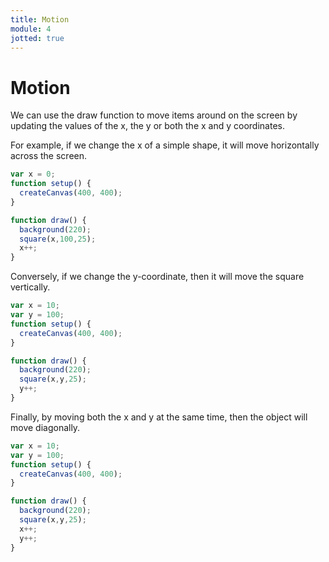 ```yaml
---
title: Motion
module: 4
jotted: true
---
```


# Motion

We can use the draw function to move items around on the screen by updating the values of the x, the y or both the x and y coordinates.

For example, if we change the x of a simple shape, it will move horizontally across the screen.

```js
var x = 0;
function setup() {
  createCanvas(400, 400);
}

function draw() {
  background(220);
  square(x,100,25);
  x++;
}
```

Conversely, if we change the y-coordinate, then it will move the square vertically.

```js
var x = 10;
var y = 100;
function setup() {
  createCanvas(400, 400);
}

function draw() {
  background(220);
  square(x,y,25);
  y++;
}
```

Finally, by moving both the x and y at the same time, then the object will move diagonally.

```js
var x = 10;
var y = 100;
function setup() {
  createCanvas(400, 400);
}

function draw() {
  background(220);
  square(x,y,25);
  x++;
  y++;
}
```